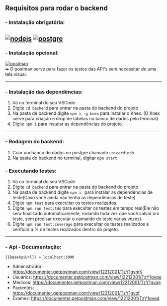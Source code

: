 ## Requisitos para rodar o backend

### - Instalação obrigatória:
[![nodejs](https://img.shields.io/badge/Node.js-43853D?style=for-the-badge&logo=node.js&logoColor=white)](https://nodejs.org/en/) [![postgre](https://img.shields.io/badge/PostgreSQL-316192?style=for-the-badge&logo=postgresql&logoColor=white)](https://www.postgresql.org/download/)
---

### - Instalação opcional:
[![postman](https://img.shields.io/badge/Postman-FF6C37?style=for-the-badge&logo=Postman&logoColor=white)](https://www.postman.com/downloads/)
<br>
➡ O postman serve para fazer os testes das API's sem necessitar de uma tela visual.

---

### - Instalação das dependências:

1. Vá no terminal do seu VSCode
2. Digite ```cd backend``` para entrar na pasta do backend do projeto.
3. Na pasta de backend digite ```npm i -g knex``` para instalar o Knex. (O Knex serve para criação e drop de tabelas no banco de dados pelo terminal)
4. Digite ```npm i``` para instalar as dependências do projeto.
---

### - Rodagem do backend:
1. Criar um banco de dados no postgre chamado ```unicardiodb```
2. Na pasta do backend no terminal, digitar ```npm start```

### - Executando testes:

1. Vá no terminal do seu VSCode
2. Digite ```cd backend``` para entrar na pasta do backend do projeto.
3. Na pasta de backend digite ```npm i ``` para instalar as dependências de teste(Caso você ainda não tenha as dependências de teste)
4. Digite ```npm test``` para execultar os testes realizados.
5. Digite ```npm run test:tdd``` para execultar os testes em tempo real(Ele não sera finalizado automaticamente, rodando toda vez que você salvar um teste, sem precisar executar o camando de teste varias vezes).
6. Digite ```npm run test:coverage``` para execultar os testes realizados e verificar a % de testes realizados dentro do projeto.
---

### - Api - Documentação:
 `{{BaseApiUrl}} = localhost:3000`
 
- Administrador: https://documenter.getpostman.com/view/12212001/TzY1gvmK
- Usuários: https://documenter.getpostman.com/view/12212001/TzY1gvqg
- Médicos: https://documenter.getpostman.com/view/12212001/TzY1gvqe
- Pacientes: https://documenter.getpostman.com/view/12212001/TzY1gvqf
- Exames: https://documenter.getpostman.com/view/12212001/TzY1gvqd
